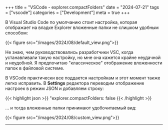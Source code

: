 +++
title = "VSCode - explorer.compactFolders"
date = "2024-07-21"
tags = ["vscode"]
categories = ["Development"]
meta = true
+++

В Visual Studio Code по умолчанию стоит настройка, которая отображает на владке Explorer вложенные папки не слишком удобным способом:

{{< figure src="/images/2024/08/default_view.png">}}

Не знаю, чем руководствовались разработчики VSC, когда устанавливали такую настройку, но мне она кажется крайне неудачной и неудобной. Я предпочитаю "классическое" отображение вложенности папок в файловой системе.

В VSCode практически все поддается настройкам и этот момент также легко исправить. В **Settings** редактора переводим отображение настроек в режим JSON и добавляем строку:

{{< highlight json >}}
"explorer.compactFolders: false
{{< /highlight >}}

... и тогда вложенные папки принимают удобочитаемый вид:

{{< figure src="/images/2024/08/custom_view.png">}}

***